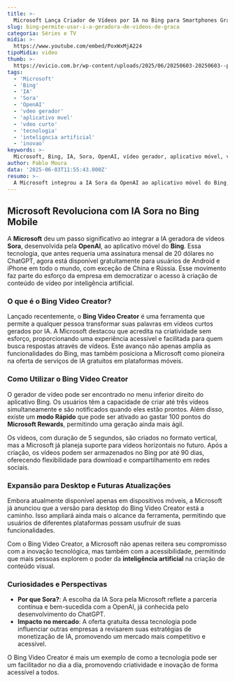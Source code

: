 ```yaml
---
title: >-
  Microsoft Lança Criador de Vídeos por IA no Bing para Smartphones Gratuitamente
slug: bing-permite-usar-i-a-geradora-de-videos-de-graca
categoria: Séries e TV
midia: >-
  https://www.youtube.com/embed/PoxWxMjA224
tipoMidia: video
thumb: >-
  https://ovicio.com.br/wp-content/uploads/2025/06/20250603-20250603--poxwxmja224.jpg
tags:
  - 'Microsoft'
  - 'Bing'
  - 'IA'
  - 'Sora'
  - 'OpenAI'
  - 'vdeo gerador'
  - 'aplicativo mvel'
  - 'vdeo curto'
  - 'tecnologia'
  - 'inteligncia artificial'
  - 'inovao'
keywords: >-
  Microsoft, Bing, IA, Sora, OpenAI, vídeo gerador, aplicativo móvel, vídeo curto, tecnologia, inteligência artificial, inovação
author: Pablo Moura
data: '2025-06-03T11:55:43.000Z'
resumo: >-
  A Microsoft integrou a IA Sora da OpenAI ao aplicativo móvel do Bing, permitindo a criação de vídeos curtos sem custo. Descubra como essa ferramenta gratuita está tornando a geração de vídeo por IA acessível a todos.
---
```


## Microsoft Revoluciona com IA Sora no Bing Mobile

A **Microsoft** deu um passo significativo ao integrar a IA geradora de vídeos **Sora**, desenvolvida pela **OpenAI**, ao aplicativo móvel do **Bing**. Essa tecnologia, que antes requeria uma assinatura mensal de 20 dólares no ChatGPT, agora está disponível gratuitamente para usuários de Android e iPhone em todo o mundo, com exceção de China e Rússia. Esse movimento faz parte do esforço da empresa em democratizar o acesso à criação de conteúdo de vídeo por inteligência artificial.

### O que é o Bing Video Creator?

Lançado recentemente, o **Bing Video Creator** é uma ferramenta que permite a qualquer pessoa transformar suas palavras em vídeos curtos gerados por IA. A Microsoft destacou que acredita na criatividade sem esforço, proporcionando uma experiência acessível e facilitada para quem busca respostas através de vídeos. Este avanço não apenas amplia as funcionalidades do Bing, mas também posiciona a Microsoft como pioneira na oferta de serviços de IA gratuitos em plataformas móveis.

### Como Utilizar o Bing Video Creator

O gerador de vídeo pode ser encontrado no menu inferior direito do aplicativo Bing. Os usuários têm a capacidade de criar até três vídeos simultaneamente e são notificados quando eles estão prontos. Além disso, existe um **modo Rápido** que pode ser ativado ao gastar 100 pontos do **Microsoft Rewards**, permitindo uma geração ainda mais ágil.

Os vídeos, com duração de 5 segundos, são criados no formato vertical, mas a Microsoft já planeja suporte para vídeos horizontais no futuro. Após a criação, os vídeos podem ser armazenados no Bing por até 90 dias, oferecendo flexibilidade para download e compartilhamento em redes sociais.

### Expansão para Desktop e Futuras Atualizações

Embora atualmente disponível apenas em dispositivos móveis, a Microsoft já anunciou que a versão para desktop do Bing Video Creator está a caminho. Isso ampliará ainda mais o alcance da ferramenta, permitindo que usuários de diferentes plataformas possam usufruir de suas funcionalidades.

Com o Bing Video Creator, a Microsoft não apenas reitera seu compromisso com a inovação tecnológica, mas também com a acessibilidade, permitindo que mais pessoas explorem o poder da **inteligência artificial** na criação de conteúdo visual.

### Curiosidades e Perspectivas

- **Por que Sora?**: A escolha da IA Sora pela Microsoft reflete a parceria contínua e bem-sucedida com a OpenAI, já conhecida pelo desenvolvimento do ChatGPT.
- **Impacto no mercado**: A oferta gratuita dessa tecnologia pode influenciar outras empresas a revisarem suas estratégias de monetização de IA, promovendo um mercado mais competitivo e acessível.

O Bing Video Creator é mais um exemplo de como a tecnologia pode ser um facilitador no dia a dia, promovendo criatividade e inovação de forma acessível a todos.